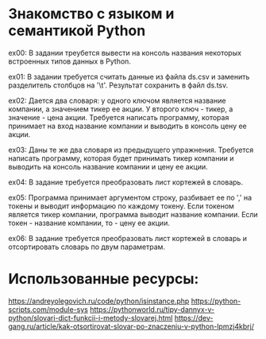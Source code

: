 # Знакомство с языком и семантикой Python

ex00: В задании треубется вывести на консоль названия некоторых встроенных типов данных в Python.

ex01: В задании требуется считать данные из файла ds.csv и заменить разделитель столбцов на '\t'. Результат сохранить в файл ds.tsv.

ex02: Дается два словаря: у одного ключом является название компании, а значением тикер ее акции. У второго ключ - тикер, а значение - цена акции. Требуется написать программу, которая принимает на вход название компании и выводить в консоль цену ее акции.

ex03: Даны те же два словаря из предыдущего упражнения. Требуется написать программу, которая будет принимать тикер компании и выводить на консоль название компании и цену ее акции.

ex04: В задание требуется преобразовать лист кортежей в словарь.

ex05: Программа принимает аргументом строку, разбивает ее по ',' на токены и выводит информацию по каждому токену. Если токеном является тикер компании, программа выводит название компании. Если токен - название компании, то - цену ее акции.

ex06: В задание требуется преобразовать лист кортежей в словарь и отсортировать словарь по двум параметрам.

# Использованные ресурсы:

https://andreyolegovich.ru/code/python/isinstance.php
https://python-scripts.com/module-sys
https://pythonworld.ru/tipy-dannyx-v-python/slovari-dict-funkcii-i-metody-slovarej.html
https://dev-gang.ru/article/kak-otsortirovat-slovar-po-znaczeniu-v-python-lpmzj4kbrj/
